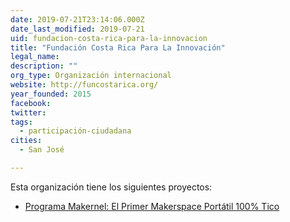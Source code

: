 ```yaml
---
date: 2019-07-21T23:14:06.000Z
date_last_modified: 2019-07-21
uid: fundacion-costa-rica-para-la-innovacion
title: "Fundación Costa Rica Para La Innovación"
legal_name: 
description: ""
org_type: Organización internacional
website: http://funcostarica.org/
year_founded: 2015
facebook: 
twitter: 
tags:
  - participación-ciudadana
cities: 
  - San José

---
```


Esta organización tiene los siguientes proyectos:

- [Programa Makernel: El Primer Makerspace Portátil 100% Tico](/proyectos/programa-makernel-el-primer-makerspace-portatil-100-tico)
